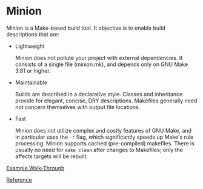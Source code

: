 # Minion

Minion is a Make-based build tool.  It objective is to enable build
descriptions that are:

* Lightweight

  Minion does not pollute your project with external dependencies.  It
  consists of a single file (minion.mk), and depends only on GNU Make
  3.81 or higher.

* Maintainable

  Builds are described in a declarative style.  Classes and inheritance
  provide for elegant, concise, DRY descriptions.  Makefiles generally
  need not concern themselves with output file locations.

* Fast

  Minion does not utilize complex and costly features of GNU Make, and in
  particular uses the `-r` flag, which significantly speeds up Make's rule
  processing.  Minion supports cached (pre-compiled) makefiles.  There is
  usually no need for `make clean` after changes to Makefiles; only the
  affects targets will be rebuilt.

[Example Walk-Through](example.md)

[Reference](minion.md)
